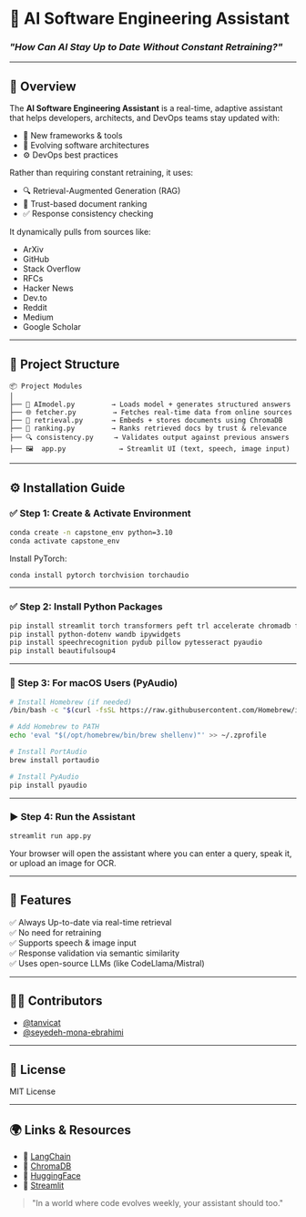 # 🤖 AI Software Engineering Assistant
### *"How Can AI Stay Up to Date Without Constant Retraining?"*

---

## 🧭 Overview
The **AI Software Engineering Assistant** is a real-time, adaptive assistant that helps developers, architects, and DevOps teams stay updated with:
- 🔧 New frameworks & tools
- 📐 Evolving software architectures
- ⚙️ DevOps best practices

Rather than requiring constant retraining, it uses:
- 🔍 Retrieval-Augmented Generation (RAG)
- 🎯 Trust-based document ranking
- ✅ Response consistency checking

It dynamically pulls from sources like:
- ArXiv
- GitHub
- Stack Overflow
- RFCs
- Hacker News
- Dev.to
- Reddit
- Medium
- Google Scholar

---

## 🧱 Project Structure

```plaintext
📦 Project Modules
│
├── 🧠 AImodel.py         → Loads model + generates structured answers
├── 🌐 fetcher.py         → Fetches real-time data from online sources
├── 🧠 retrieval.py       → Embeds + stores documents using ChromaDB
├── 🎯 ranking.py         → Ranks retrieved docs by trust & relevance
├── 🔍 consistency.py     → Validates output against previous answers
├── 🖼️  app.py             → Streamlit UI (text, speech, image input)
```

---

## ⚙️ Installation Guide

### ✅ Step 1: Create & Activate Environment
```bash
conda create -n capstone_env python=3.10
conda activate capstone_env
```

Install PyTorch:
```bash
conda install pytorch torchvision torchaudio
```

---

### ✅ Step 2: Install Python Packages
```bash
pip install streamlit torch transformers peft trl accelerate chromadb faiss-cpu sentence-transformers langchain rank_bm25 -U langchain-community
pip install python-dotenv wandb ipywidgets
pip install speechrecognition pydub pillow pytesseract pyaudio
pip install beautifulsoup4
```

---

### 🍏 Step 3: For macOS Users (PyAudio)
```bash
# Install Homebrew (if needed)
/bin/bash -c "$(curl -fsSL https://raw.githubusercontent.com/Homebrew/install/HEAD/install.sh)"

# Add Homebrew to PATH
echo 'eval "$(/opt/homebrew/bin/brew shellenv)"' >> ~/.zprofile

# Install PortAudio
brew install portaudio

# Install PyAudio
pip install pyaudio
```

---

### ▶️ Step 4: Run the Assistant
```bash
streamlit run app.py
```
Your browser will open the assistant where you can enter a query, speak it, or upload an image for OCR.

---

## 🧠 Features

✅ Always Up-to-date via real-time retrieval  
✅ No need for retraining  
✅ Supports speech & image input  
✅ Response validation via semantic similarity  
✅ Uses open-source LLMs (like CodeLlama/Mistral)

---

## 👩‍💻 Contributors
- [@tanvicat](https://github.com/tanvicat)
- [@seyedeh-mona-ebrahimi](https://github.com/seyedeh-mona-ebrahimi)

---

## 📄 License
MIT License

---

## 🌍 Links & Resources
- 🔗 [LangChain](https://www.langchain.com/)
- 🔗 [ChromaDB](https://www.trychroma.com/)
- 🔗 [HuggingFace](https://huggingface.co/)
- 🔗 [Streamlit](https://streamlit.io/)

> "In a world where code evolves weekly, your assistant should too."

